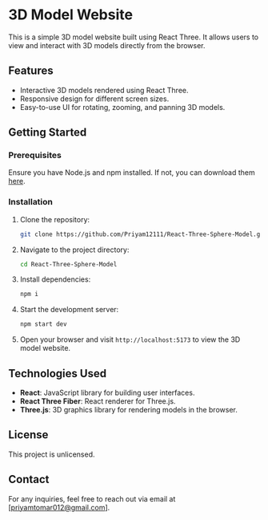 # 3D Model Website

This is a simple 3D model website built using React Three. It allows users to view and interact with 3D models directly from the browser.

## Features
- Interactive 3D models rendered using React Three.
- Responsive design for different screen sizes.
- Easy-to-use UI for rotating, zooming, and panning 3D models.

## Getting Started

### Prerequisites
Ensure you have Node.js and npm installed. If not, you can download them [here](https://nodejs.org/).

### Installation

1. Clone the repository:
    ```bash
    git clone https://github.com/Priyam12111/React-Three-Sphere-Model.git
    ```

2. Navigate to the project directory:
    ```bash
    cd React-Three-Sphere-Model
    ```

3. Install dependencies:
    ```bash
    npm i 
    ```

4. Start the development server:
    ```bash
    npm start dev
    ```

5. Open your browser and visit `http://localhost:5173` to view the 3D model website.

## Technologies Used
- **React**: JavaScript library for building user interfaces.
- **React Three Fiber**: React renderer for Three.js.
- **Three.js**: 3D graphics library for rendering models in the browser.

## License
This project is unlicensed.

## Contact
For any inquiries, feel free to reach out via email at [priyamtomar012@gmail.com].
